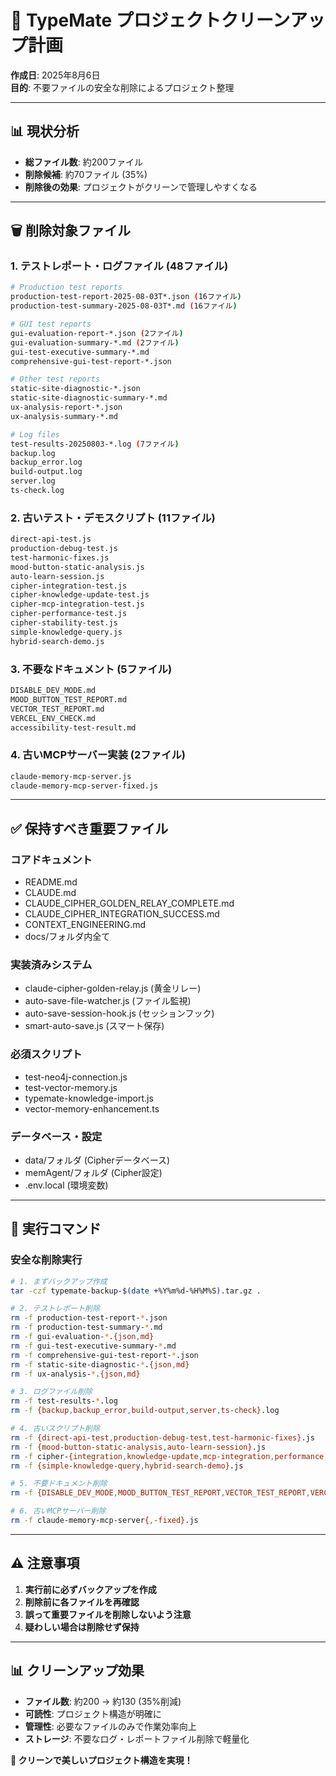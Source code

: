 # 🧹 TypeMate プロジェクトクリーンアップ計画

**作成日**: 2025年8月6日  
**目的**: 不要ファイルの安全な削除によるプロジェクト整理

---

## 📊 現状分析

- **総ファイル数**: 約200ファイル
- **削除候補**: 約70ファイル (35%)
- **削除後の効果**: プロジェクトがクリーンで管理しやすくなる

---

## 🗑️ 削除対象ファイル

### 1. テストレポート・ログファイル (48ファイル)
```bash
# Production test reports
production-test-report-2025-08-03T*.json (16ファイル)
production-test-summary-2025-08-03T*.md (16ファイル)

# GUI test reports  
gui-evaluation-report-*.json (2ファイル)
gui-evaluation-summary-*.md (2ファイル)
gui-test-executive-summary-*.md
comprehensive-gui-test-report-*.json

# Other test reports
static-site-diagnostic-*.json
static-site-diagnostic-summary-*.md
ux-analysis-report-*.json
ux-analysis-summary-*.md

# Log files
test-results-20250803-*.log (7ファイル)
backup.log
backup_error.log
build-output.log
server.log
ts-check.log
```

### 2. 古いテスト・デモスクリプト (11ファイル)
```bash
direct-api-test.js
production-debug-test.js
test-harmonic-fixes.js
mood-button-static-analysis.js
auto-learn-session.js
cipher-integration-test.js
cipher-knowledge-update-test.js
cipher-mcp-integration-test.js
cipher-performance-test.js
cipher-stability-test.js
simple-knowledge-query.js
hybrid-search-demo.js
```

### 3. 不要なドキュメント (5ファイル)
```bash
DISABLE_DEV_MODE.md
MOOD_BUTTON_TEST_REPORT.md
VECTOR_TEST_REPORT.md  
VERCEL_ENV_CHECK.md
accessibility-test-result.md
```

### 4. 古いMCPサーバー実装 (2ファイル)
```bash
claude-memory-mcp-server.js
claude-memory-mcp-server-fixed.js
```

---

## ✅ 保持すべき重要ファイル

### コアドキュメント
- README.md
- CLAUDE.md
- CLAUDE_CIPHER_GOLDEN_RELAY_COMPLETE.md
- CLAUDE_CIPHER_INTEGRATION_SUCCESS.md
- CONTEXT_ENGINEERING.md
- docs/フォルダ内全て

### 実装済みシステム
- claude-cipher-golden-relay.js (黄金リレー)
- auto-save-file-watcher.js (ファイル監視)
- auto-save-session-hook.js (セッションフック)
- smart-auto-save.js (スマート保存)

### 必須スクリプト  
- test-neo4j-connection.js
- test-vector-memory.js
- typemate-knowledge-import.js
- vector-memory-enhancement.ts

### データベース・設定
- data/フォルダ (Cipherデータベース)
- memAgent/フォルダ (Cipher設定)
- .env.local (環境変数)

---

## 🚀 実行コマンド

### 安全な削除実行
```bash
# 1. まずバックアップ作成
tar -czf typemate-backup-$(date +%Y%m%d-%H%M%S).tar.gz .

# 2. テストレポート削除
rm -f production-test-report-*.json
rm -f production-test-summary-*.md
rm -f gui-evaluation-*.{json,md}
rm -f gui-test-executive-summary-*.md
rm -f comprehensive-gui-test-report-*.json
rm -f static-site-diagnostic-*.{json,md}
rm -f ux-analysis-*.{json,md}

# 3. ログファイル削除
rm -f test-results-*.log
rm -f {backup,backup_error,build-output,server,ts-check}.log

# 4. 古いスクリプト削除
rm -f {direct-api-test,production-debug-test,test-harmonic-fixes}.js
rm -f {mood-button-static-analysis,auto-learn-session}.js
rm -f cipher-{integration,knowledge-update,mcp-integration,performance,stability}-test.js
rm -f {simple-knowledge-query,hybrid-search-demo}.js

# 5. 不要ドキュメント削除
rm -f {DISABLE_DEV_MODE,MOOD_BUTTON_TEST_REPORT,VECTOR_TEST_REPORT,VERCEL_ENV_CHECK,accessibility-test-result}.md

# 6. 古いMCPサーバー削除
rm -f claude-memory-mcp-server{,-fixed}.js
```

---

## ⚠️ 注意事項

1. **実行前に必ずバックアップを作成**
2. **削除前に各ファイルを再確認**
3. **誤って重要ファイルを削除しないよう注意**
4. **疑わしい場合は削除せず保持**

---

## 📊 クリーンアップ効果

- **ファイル数**: 約200 → 約130 (35%削減)
- **可読性**: プロジェクト構造が明確に
- **管理性**: 必要なファイルのみで作業効率向上
- **ストレージ**: 不要なログ・レポートファイル削除で軽量化

**🎵 クリーンで美しいプロジェクト構造を実現！**